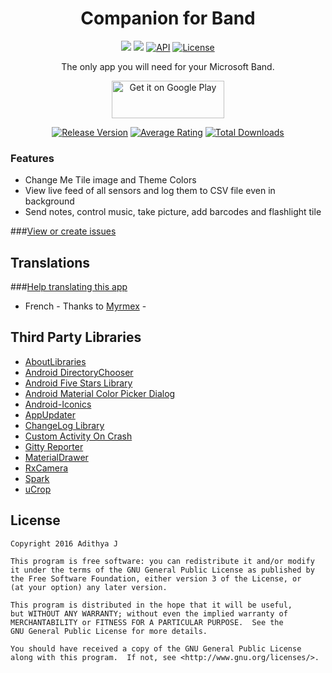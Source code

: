 <h1 align="center">Companion for Band</h1>

<p align="center">
  <a href="https://travis-ci.org/adithya321/Companion-for-Band"><img src="https://travis-ci.org/adithya321/Companion-for-Band.svg?branch=master"></a>
  <a href="https://codecov.io/gh/adithya321/Companion-for-Band"><img src="https://codecov.io/gh/adithya321/Companion-for-Band/branch/master/graph/badge.svg"></a>
  <a href="https://android-arsenal.com/api?level=17"><img src="https://img.shields.io/badge/API-17%2B-brightgreen.svg?style=flat" alt="API"></a>
  <a href="https://www.gnu.org/licenses/gpl.html"><img src="https://img.shields.io/badge/License-GPLv3-blue.svg?style=flat" alt="License"></a>
</p>

<p align="center">The only app you will need for your Microsoft Band.</p>
<p align="center"><a href='https://play.google.com/store/apps/details?id=com.pimp.companionforband&utm_source=global_co&utm_medium=prtnr&utm_content=Mar2515&utm_campaign=PartBadge&pcampaignid=MKT-Other-global-all-co-prtnr-py-PartBadge-Mar2515-1'><img alt='Get it on Google Play' src='https://play.google.com/intl/en_us/badges/images/generic/en_badge_web_generic.png' height="60" width="180"/></a></p>
<p align="center">
<a href="https://github.com/adithya321/Companion-for-Band/releases"><img src="https://img.shields.io/github/release/adithya321/Companion-for-Band.svg" alt="Release Version"></a>
<a href="https://play.google.com/store/apps/details?id=com.pimp.companionforband"><img src="https://img.shields.io/badge/rating-4.6-green.svg" alt="Average Rating"></a>
<a href="https://play.google.com/store/apps/details?id=com.pimp.companionforband"><img src="https://img.shields.io/badge/downloads-5k%2B-lightgrey.svg" alt="Total Downloads"></a>
</p>

### Features
* Change Me Tile image and Theme Colors
* View live feed of all sensors and log them to CSV file even in background
* Send notes, control music, take picture, add barcodes and flashlight tile

###[View or create issues](https://github.com/adithya321/Companion-for-Band/issues)

## Translations
###[Help translating this app](https://pimplay.oneskyapp.com/collaboration/project?id=56434)
* French - Thanks to [Myrmex](onesky@myrmex.org) -

## Third Party Libraries
* [AboutLibraries](https://github.com/mikepenz/AboutLibraries)
* [Android DirectoryChooser](https://github.com/passy/Android-DirectoryChooser)
* [Android Five Stars Library](https://github.com/Angtrim/Android-Five-Stars-Library)
* [Android Material Color Picker Dialog](https://github.com/Pes8/android-material-color-picker-dialog)
* [Android-Iconics](https://github.com/mikepenz/Android-Iconics)
* [AppUpdater](https://github.com/javiersantos/AppUpdater)
* [ChangeLog Library](https://github.com/gabrielemariotti/changeloglib)
* [Custom Activity On Crash](https://github.com/Ereza/CustomActivityOnCrash)
* [Gitty Reporter](https://github.com/PaoloRotolo/GittyReporter)
* [MaterialDrawer](https://github.com/mikepenz/MaterialDrawer)
* [RxCamera](https://github.com/ragnraok/RxCamera)
* [Spark](https://github.com/robinhood/spark)
* [uCrop](https://github.com/Yalantis/uCrop)

## License

    Copyright 2016 Adithya J

    This program is free software: you can redistribute it and/or modify
    it under the terms of the GNU General Public License as published by
    the Free Software Foundation, either version 3 of the License, or
    (at your option) any later version.

    This program is distributed in the hope that it will be useful,
    but WITHOUT ANY WARRANTY; without even the implied warranty of
    MERCHANTABILITY or FITNESS FOR A PARTICULAR PURPOSE.  See the
    GNU General Public License for more details.

    You should have received a copy of the GNU General Public License
    along with this program.  If not, see <http://www.gnu.org/licenses/>.
